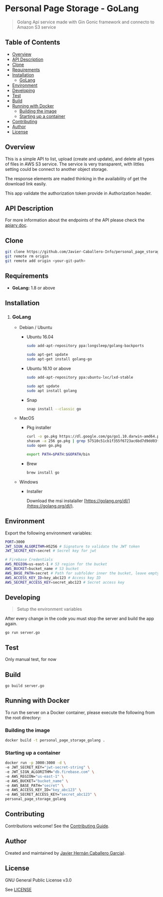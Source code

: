 # Personal Page Storage - GoLang

> Golang Api service made with Gin Gonic framework and connecto to Amazon S3 service

## Table of Contents

-   [Overview](https://github.com/Javier-Caballero-Info/personal_page_storage_golangtree/master/README.md#overview)
-   [API Description](https://github.com/Javier-Caballero-Info/personal_page_storage_golangtree/master/README.md#api_description)
-   [Clone](https://github.com/Javier-Caballero-Info/personal_page_storage_golangtree/master/README.md#clone)
- [Requirements](https://github.com/Javier-Caballero-Info/personal_page_storage_golangtree/master#requirements)
- [Installation](https://github.com/Javier-Caballero-Info/personal_page_storage_golangtree/master#installation)
	- [GoLang](https://github.com/Javier-Caballero-Info/personal_page_storage_golangtree/master#golang)
- [Environment](https://github.com/Javier-Caballero-Info/personal_page_storage_golangtree/master#environment)
- [Developing](https://github.com/Javier-Caballero-Info/personal_page_storage_golangtree/master#developing)
- [Test](https://github.com/Javier-Caballero-Info/personal_page_storage_golangtree/master#test)
- [Build](https://github.com/Javier-Caballero-Info/personal_page_storage_golangtree/master#build)
- [Running with Docker](https://github.com/Javier-Caballero-Info/personal_page_storage_golangtree/master#running-with-docker)
	- [Building the image](https://github.com/Javier-Caballero-Info/personal_page_storage_golangtree/master#building-the-image)
	- [Starting up a container](https://github.com/Javier-Caballero-Info/personal_page_storage_golangtree/master#starting-up-a-container)
- [Contributing](https://github.com/Javier-Caballero-Info/personal_page_storage_golangtree/master#contributing)
- [Author](https://github.com/Javier-Caballero-Info/personal_page_storage_golangtree/master#author)
- [License](https://github.com/Javier-Caballero-Info/personal_page_storage_golangtree/master#license)

## Overview

This is a simple API to list, upload (create and update), and delete all types of files in AWS S3 service.
The service is very transparent, with littles setting could be connect to another object storage.

The response elements are maded thinking in the availability of get the download link easily.

This app validate the authorization token provide in Authorization header.

## API Description

For more information about the endpoints of the API please check the [apiary doc](https://personalpagestoragegolang.docs.apiary.io).

## Clone

```bash
git clone https://github.com/Javier-Caballero-Info/personal_page_storage_golang.git
git remote rm origin
git remote add origin <your-git-path>
```

## Requirements

* **GoLang:** 1.8 or above

## Installation

1. ### GoLang

    - Debian / Ubuntu

        - Ubuntu 16.04

            ```Bash
            sudo add-apt-repository ppa:longsleep/golang-backports
            ```

            ```bash
            sudo apt-get update
            sudo apt-get install golang-go
            ```

        - Ubuntu 16.10 or above

            ```bash
            sudo add-apt-repository ppa:ubuntu-lxc/lxd-stable
            ```

            ```bash
            sudo apt update
            sudo apt install golang
            ```
        - Snap

            ```Bash
            snap install --classic go
            ```
    - MacOS

        - Pkg installer

            ```bash
            curl -o go.pkg https://dl.google.com/go/go1.10.darwin-amd64.pkg
            shasum -a 256 go.pkg | grep 57510c51cb1f355f6723ac6bd7d9dd03facad474cbdb806db6ea2b616435dfdf
            sudo open go.pkg
            ```

            ```bash
            export PATH=$PATH:$GOPATH/bin
            ```

        - Brew
            ```bash
            brew install go
            ```

    - Windows

        - Installer

            Download the msi instalaller [https://golang.org/dl/](https://golang.org/dl/).

## Environment

Export the following environment variables:

```bash
PORT=3000
JWT_SIGN_ALGORITHM=HS256 # Signature to validate the JWT token
JWT_SECRET_KEY=secret # Secret key for jwt

# Firebase Credentials
AWS_REGION=us-east-1 # S3 region for the bucket
AWS_BUCKET=bucket_name # S3 bucket
AWS_BASE_PATH=secret # Path for subfolder inner the bucket, leave empty for root
AWS_ACCESS_KEY_ID=key_abc123 # Access key ID
AWS_SECRET_ACCESS_KEY=secret_abc123 # Secret access key
```

## Developing

>Setup the environment variables

After every change in the code you must stop the server and build the app again.

```
go run server.go
```

## Test

Only manual test, for now

## Build

```
go build server.go
```


## Running with Docker

To run the server on a Docker container, please execute the following from the root directory:

### Building the image
```bash
docker build -t personal_page_storage_golang .
```
### Starting up a container
```bash
docker run -p 3000:3000 -d \
-e JWT_SECRET_KEY="jwt-secret-string" \
-e JWT_SIGN_ALGORITHM="db.firebase.com" \
-e AWS_REGION="us-east-1" \
-e AWS_BUCKET="bucket_name" \
-e AWS_BASE_PATH="secret" \
-e AWS_ACCESS_KEY_ID="key_abc123" \
-e AWS_SECRET_ACCESS_KEY="secret_abc123" \
personal_page_storage_golang
```
## Contributing

Contributions welcome! See the  [Contributing Guide](https://github.com/Javier-Caballero-Info/personal_page_storage_golangblob/master/CONTRIBUTING.md).

## Author

Created and maintained by [Javier Hernán Caballero García](https://javiercaballero.info)).

## License

GNU General Public License v3.0

See  [LICENSE](https://github.com/Javier-Caballero-Info/personal_page_storage_golangblob/master/LICENSE)
